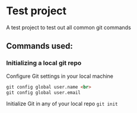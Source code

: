 # **Test project**

A test project to test out all common git commands

## Commands used:

### Initializing a local git repo

Configure Git settings in your local machine
```html 
git config global user.name <br> 
git config global user.email 
```

Initialize Git in any of your local repo
` git init `




